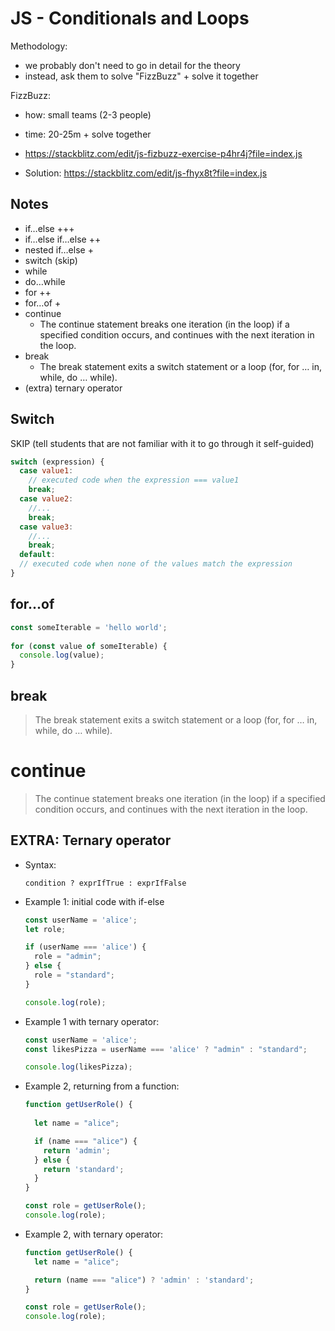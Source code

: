 # JS - Conditionals and Loops



Methodology:
- we probably don't need to go in detail for the theory
- instead, ask them to solve "FizzBuzz" + solve it together


FizzBuzz:
  - how: small teams (2-3 people)
  - time: 20-25m + solve together
  - https://stackblitz.com/edit/js-fizbuzz-exercise-p4hr4j?file=index.js

  - Solution: https://stackblitz.com/edit/js-fhyx8t?file=index.js


<!-- 

may 2023:
- FizzBuzz is in prework but not in module zero

-->


## Notes


- if…else +++
- if…else if…else  ++
- nested if…else +
- switch (skip)
- while
- do…while
- for ++
- for…of +
- continue
  - The continue statement breaks one iteration (in the loop) if a specified condition occurs, and continues with the next iteration in the loop.
- break
  - The break statement exits a switch statement or a loop (for, for … in, while, do … while).
- (extra) ternary operator


## Switch

SKIP (tell students that are not familiar with it to go through it self-guided)



```js
switch (expression) {
  case value1:
    // executed code when the expression === value1
    break;
  case value2:
    //...
    break;
  case value3:
    //...
    break;
  default:
  // executed code when none of the values match the expression
}
```



## for...of

```js
const someIterable = 'hello world';
 
for (const value of someIterable) {
  console.log(value);
}
```


## break

> The break statement exits a switch statement or a loop (for, for … in, while, do … while).


# continue

> The continue statement breaks one iteration (in the loop) if a specified condition occurs, and continues with the next iteration in the loop.




## EXTRA: Ternary operator

- Syntax:

  `condition ? exprIfTrue : exprIfFalse`


- Example 1: initial code with if-else 

  ```js
  const userName = 'alice';
  let role;

  if (userName === 'alice') {
    role = "admin";
  } else {
    role = "standard";
  }

  console.log(role);
  ```



- Example 1 with ternary operator:

  ```js
  const userName = 'alice';
  const likesPizza = userName === 'alice' ? "admin" : "standard";

  console.log(likesPizza);
  ```



- Example 2, returning from a function:
  
  ```js
  function getUserRole() {
    
    let name = "alice";

    if (name === "alice") {
      return 'admin';
    } else {
      return 'standard';
    }
  }

  const role = getUserRole();
  console.log(role);

  ```

- Example 2, with ternary operator:

  ```js
  function getUserRole() {
    let name = "alice";

    return (name === "alice") ? 'admin' : 'standard';
  }

  const role = getUserRole();
  console.log(role);
  ```

